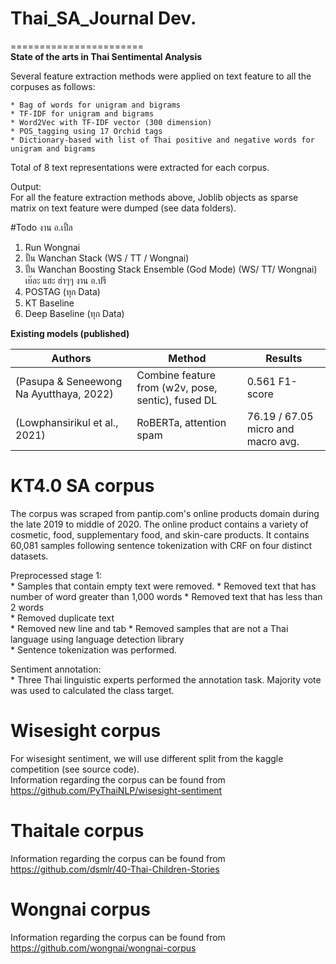 # Thai_SA_Journal Dev.
=======================  
**State of the arts in Thai Sentimental Analysis**  

Several feature extraction methods were applied on text feature to all the corpuses as follows:  

    * Bag of words for unigram and bigrams
    * TF-IDF for unigram and bigrams
    * Word2Vec with TF-IDF vector (300 dimension)
    * POS_tagging using 17 Orchid tags
    * Dictionary-based with list of Thai positive and negative words for unigram and bigrams
    
Total of 8 text representations were extracted for each corpus.  

Output:  
For all the feature extraction methods above, Joblib objects as sparse matrix on text feature were dumped (see data folders).  

#Todo
งาน อ.เปิ้ล  
1. Run Wongnai  
2. ปั้น  Wanchan Stack   (WS /  TT /  Wongnai)
3. ปั้น Wanchan Boosting Stack Ensemble (God Mode)  (WS/ TT/ Wongnai)      เย๊อะ แฮะ ฮ่าๆๆ
งาน อ.ปรี
1. POSTAG (ทุก Data)
2. KT Baseline
3. Deep Baseline (ทุก Data)


**Existing models (published)**

| Authors                                 | Method                                            | Results                             |
|-----------------------------------------|---------------------------------------------------|-------------------------------------|
| (Pasupa & Seneewong Na Ayutthaya, 2022) | Combine feature from (w2v, pose, sentic), fused DL | 0.561 F1-score                      |
| (Lowphansirikul et al., 2021)           | RoBERTa, attention spam                           | 76.19 / 67.05 micro and macro avg.  |



# KT4.0 SA corpus  

The corpus was scraped from pantip.com's online products domain during the late 2019 to middle of 2020. The online product contains a variety of cosmetic, food, supplementary food, and skin-care products. It contains 60,081 samples following sentence tokenization with CRF on four distinct datasets.     

Preprocessed stage 1:  
    * Samples that contain empty text were removed.
    * Removed text that has number of word greater than 1,000 words
    * Removed text that has less than 2 words  
    * Removed duplicate text  
    * Removed new line and tab
    * Removed samples that are not a Thai language using language detection library  
    * Sentence tokenization was performed.  

Sentiment annotation:  
    * Three Thai linguistic experts performed the annotation task. Majority vote was used to calculated the class target.  


# Wisesight corpus
For wisesight sentiment, we will use different split from the kaggle competition (see source code).  
Information regarding the corpus can be found from https://github.com/PyThaiNLP/wisesight-sentiment  

# Thaitale corpus   
Information regarding the corpus can be found from https://github.com/dsmlr/40-Thai-Children-Stories  

# Wongnai corpus  
Information regarding the corpus can be found from https://github.com/wongnai/wongnai-corpus

